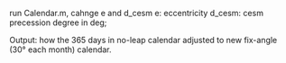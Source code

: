 run Calendar.m,
cahnge e and d_cesm
e: eccentricity
d_cesm: cesm precession degree in deg;

Output: how the 365 days in no-leap calendar adjusted to new fix-angle (30° each month) calendar.
